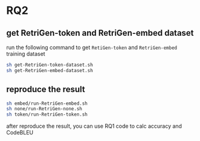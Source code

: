 # RQ2

## get RetriGen-token and RetriGen-embed dataset

run the following command to get `RetiGen-token` and `RetriGen-embed` training dataset

```bash
sh get-RetriGen-token-dataset.sh
sh get-RetriGen-embed-dataset.sh
```

## reproduce the result

```bash
sh embed/run-RetriGen-embed.sh
sh none/run-RetriGen-none.sh
sh token/run-RetriGen-token.sh
```

after reproduce the result, you can use RQ1 code to calc accuracy and CodeBLEU